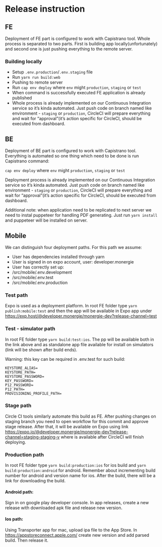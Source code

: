 # Release instruction

## FE
Deployment of FE part is configured to work with Capistrano tool. Whole process is separated to two parts. First is building app locally(unfortunately) and second one is just pushing everything to the remote server. 

### Building locally
- Setup `.env.production`/`.env.staging` file
- Run `yarn run build:web`
- Pushing to remote server
- Run `cap env deploy` where `env` might `production`, `staging` or `test`
- When command is successfully executed FE application is already published
- Whole process is already implemented on our Continuous Integration service so it’s kinda automated. Just push code on branch named like environment - `staging` or `production`, CircleCI will prepare everything and wait for “approval”(it’s action specific for CircleCI, should be executed from dashboard.

## BE 
Deployment of BE part is configured to work with Capistrano tool. Everything is automated so one thing which need to be done is run Capistrano command:

`cap env deploy` where `env` might `production`, `staging` or `test`

Deployment process is already implemented on our Continuous Integration service so it’s kinda automated. Just push code on branch named like environment - `staging` or `production`, CircleCI will prepare everything and wait for “approval”(it’s action specific for CircleCI, should be executed from dashboard.

Additional note: when application need to be replicated to next server we need to instal puppeteer for handling PDF generating. Just run `yarn install` and puppeteer will be installed on server. 

## Mobile
We can distinguish four deployment paths. For this path we assume:
- User has dependencies installed through yarn
- User is signed in on expo account, user: developer.monergie
- User has correctly set up:
- /src/mobile/.env.development
- /src/mobile/.env.test
- /src/mobile/.env.production

### Test path
Expo is used as a deployment platform. In root FE folder type `yarn publish:mobile:test` and then the app will be available in Expo app under https://exp.host/@developer.monergie/monergie-dev?release-channel=test 

### Test - simulator path
In root FE folder type `yarn build:test:ios`. The pp will be available both in the link above and as standalone app file available for install on simulators (link will be shown after build ends).

Warning: this key can be required in .env.test for such build:
```
KEYSTORE_ALIAS=
KEYSTORE_PATH=
KEYSTORE_PASSWORD=
KEY_PASSWORD=
P12_PASSWORD=
P12_PATH=
PROVISIONING_PROFILE_PATH=
```

### Stage path
Circle CI tools similarly automate this build as FE. After pushing changes on staging branch you need to open workflow for this commit and approve stage release. After that, it will be available on Expo using link https://expo.io/@developer.monergie/monergie-dev?release-channel=staging-staging-v<number> where <number> is available after CircleCI will finish deploying. 

### Production path
In root FE folder type `yarn build:production:ios` for ios build and `yarn build:production:android` for android. Remember about incrementing build number for android and version name for ios. After the build, there will be a link for downloading the build.
 #### Android path:
Sign in on google play developer console. In app releases, create a new release with downloaded apk file and release new version.

#### Ios path:
Using Transporter app for mac, upload ipa file to the App Store. In https://appstoreconnect.apple.com/ create new version and add parsed build. Then release it.
